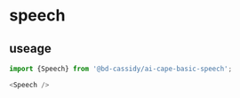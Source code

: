 # speech

## useage

```js
import {Speech} from '@bd-cassidy/ai-cape-basic-speech';

<Speech />
```
